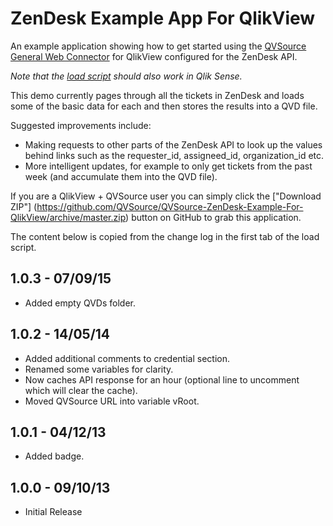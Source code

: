 ZenDesk Example App For QlikView
================================
An example application showing how to get started using the [QVSource General Web Connector](http://wiki.qvsource.com/General-Web-Connector-For-QlikView.ashx) for QlikView configured for the ZenDesk API.

*Note that the [load script](https://github.com/QVSource/QVSource-ZenDesk-Example-For-QlikView/blob/master/QVSource-ZenDesk-Example-For-QlikView-prj/LoadScript.txt) should also work in Qlik Sense.*

This demo currently pages through all the tickets in ZenDesk and loads some of the basic data for each and then stores the results into a QVD file.

Suggested improvements include:
* Making requests to other parts of the ZenDesk API to look up the values behind links such as the requester_id, assigneed_id, organization_id etc.
* More intelligent updates, for example to only get tickets from the past week (and accumulate them into the QVD file).

If you are a QlikView + QVSource user you can simply click the ["Download ZIP"] (https://github.com/QVSource/QVSource-ZenDesk-Example-For-QlikView/archive/master.zip) button on GitHub to grab this application.

The content below is copied from the change log in the first tab of the load script.

1.0.3 - 07/09/15
----------------
* Added empty QVDs folder.

1.0.2 - 14/05/14
----------------
* Added additional comments to credential section.
* Renamed some variables for clarity.
* Now caches API response for an hour (optional line to uncomment which will clear the cache).
* Moved QVSource URL into variable vRoot.

1.0.1 - 04/12/13
----------------
* Added badge.

1.0.0 - 09/10/13
----------------
* Initial Release
